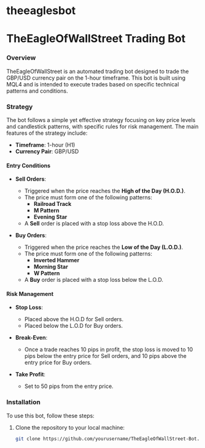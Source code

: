# theeaglesbot
# TheEagleOfWallStreet Trading Bot

### Overview

TheEagleOfWallStreet is an automated trading bot designed to trade the GBP/USD currency pair on the 1-hour timeframe. This bot is built using MQL4 and is intended to execute trades based on specific technical patterns and conditions.

### Strategy

The bot follows a simple yet effective strategy focusing on key price levels and candlestick patterns, with specific rules for risk management. The main features of the strategy include:

- **Timeframe**: 1-hour (H1)
- **Currency Pair**: GBP/USD

#### Entry Conditions

- **Sell Orders**:
  - Triggered when the price reaches the **High of the Day (H.O.D.)**.
  - The price must form one of the following patterns:
    - **Railroad Track**
    - **M Pattern**
    - **Evening Star**
  - A **Sell** order is placed with a stop loss above the H.O.D.

- **Buy Orders**:
  - Triggered when the price reaches the **Low of the Day (L.O.D.)**.
  - The price must form one of the following patterns:
    - **Inverted Hammer**
    - **Morning Star**
    - **W Pattern**
  - A **Buy** order is placed with a stop loss below the L.O.D.

#### Risk Management

- **Stop Loss**: 
  - Placed above the H.O.D for Sell orders.
  - Placed below the L.O.D for Buy orders.
  
- **Break-Even**: 
  - Once a trade reaches 10 pips in profit, the stop loss is moved to 10 pips below the entry price for Sell orders, and 10 pips above the entry price for Buy orders.

- **Take Profit**:
  - Set to 50 pips from the entry price.

### Installation

To use this bot, follow these steps:

1. Clone the repository to your local machine:
   ```bash
   git clone https://github.com/yourusername/TheEagleOfWallStreet-Bot.git
